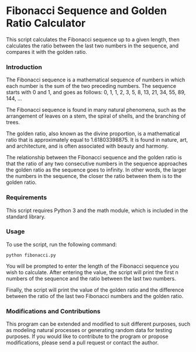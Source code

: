 # Fibonacci Sequence and Golden Ratio Calculator
This script calculates the Fibonacci sequence up to a given length, then calculates the ratio between the last two numbers in the sequence, and compares it with the golden ratio.

### Introduction
The Fibonacci sequence is a mathematical sequence of numbers in which each number is the sum of the two preceding numbers. The sequence starts with 0 and 1, and goes as follows: 0, 1, 1, 2, 3, 5, 8, 13, 21, 34, 55, 89, 144, ...

The Fibonacci sequence is found in many natural phenomena, such as the arrangement of leaves on a stem, the spiral of shells, and the branching of trees.

The golden ratio, also known as the divine proportion, is a mathematical ratio that is approximately equal to 1.61803398875. It is found in nature, art, and architecture, and is often associated with beauty and harmony.

The relationship between the Fibonacci sequence and the golden ratio is that the ratio of any two consecutive numbers in the sequence approaches the golden ratio as the sequence goes to infinity. In other words, the larger the numbers in the sequence, the closer the ratio between them is to the golden ratio.

### Requirements
This script requires Python 3 and the math module, which is included in the standard library.

### Usage
To use the script, run the following command:

```
python fibonacci.py
```

You will be prompted to enter the length of the Fibonacci sequence you wish to calculate. After entering the value, the script will print the first n numbers of the sequence and the ratio between the last two numbers.

Finally, the script will print the value of the golden ratio and the difference between the ratio of the last two Fibonacci numbers and the golden ratio.

### Modifications and Contributions
This program can be extended and modified to suit different purposes, such as modeling natural processes or generating random data for testing purposes. If you would like to contribute to the program or propose modifications, please send a pull request or contact the author.